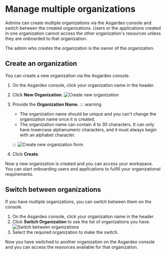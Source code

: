 # Manage multiple organizations
Admins can create multiple organizations via the Asgardeo console and switch between the created organizations. Users or the applications created in one organization cannot access the other organization's resources unless they are onboarded to that organization.

The admin who creates the organization is the <a :href="$withBase('/guides/users/owner/')">owner</a> of the organization.

## Create an organization
You can create a new organization via the Asgardeo console.

1. On the Asgardeo console, click your organization name in the header.
2. Click **New Organization**.
   <img :src="$withBase('/assets/img/guides/organization/manage-organizations/create-new-organization.png')" alt="Create new organization">
3. Provide the **Organization Name**.
    ::: warning
      - The organization name should be unique and you can't change the organization name once it is created. 
      - The organization name can contain 4 to 30 characters. It can only have lowercase alphanumeric characters, and it must always begin with an alphabet character.

    :::
    <img :src="$withBase('/assets/img/guides/organization/manage-organizations/create-new-organization-form.png')" alt="Create new organization form">
4. Click **Create**.

Now a new organization is created and you can access your workspace. You can start onboarding users and applications to fulfill your organizational requirements.

## Switch between organizations

If you have multiple organizations, you can switch between them on the console.

1. On the Asgardeo console, click your organization name in the header.
2. Click **Switch Organization** to see the list of organizations you have.
   <img :src="$withBase('/assets/img/guides/organization/manage-organizations/switch-organization.png')" alt="Switch between organizations">
3. Select the required organization to make the switch.

Now you have switched to another organization on the Asgardeo console and you can access the resources available for that organization.
